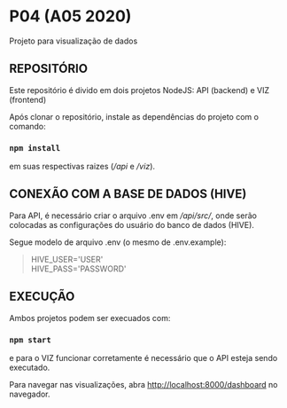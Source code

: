 # P04 (A05 2020)
Projeto para visualização de dados

## REPOSITÓRIO
Este repositório é divido em dois projetos NodeJS: API (backend) e VIZ (frontend)

Após clonar o repositório, instale as dependências do projeto com o comando:

### `npm install`

em suas respectivas raizes (*/api* e */viz*).

## CONEXÃO COM A BASE DE DADOS (HIVE)

Para API, é necessário criar o arquivo .env em */api/src/*, onde serão colocadas as configurações do usuário do banco de dados (HIVE).

Segue modelo de arquivo .env (o mesmo de .env.example):

>HIVE_USER='USER'<br>
>HIVE_PASS='PASSWORD'

## EXECUÇÃO

Ambos projetos podem ser execuados com:

### `npm start`

e para o VIZ funcionar corretamente é necessário que o API esteja sendo executado.

Para navegar nas visualizações, abra [http://localhost:8000/dashboard](http://localhost:8000/dashboard) no navegador.
